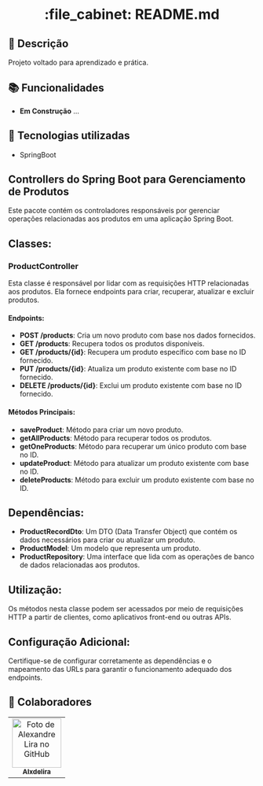 <h1 align="center">:file_cabinet: README.md</h1>

## :memo: Descrição
Projeto voltado para aprendizado e prática.

## :books: Funcionalidades
- **Em Construção** ...

## :wrench: Tecnologias utilizadas
- SpringBoot

## Controllers do Spring Boot para Gerenciamento de Produtos

Este pacote contém os controladores responsáveis por gerenciar operações relacionadas aos produtos em uma aplicação Spring Boot.

## Classes:

### ProductController

Esta classe é responsável por lidar com as requisições HTTP relacionadas aos produtos. Ela fornece endpoints para criar, recuperar, atualizar e excluir produtos.

#### Endpoints:

- **POST /products**: Cria um novo produto com base nos dados fornecidos.
- **GET /products**: Recupera todos os produtos disponíveis.
- **GET /products/{id}**: Recupera um produto específico com base no ID fornecido.
- **PUT /products/{id}**: Atualiza um produto existente com base no ID fornecido.
- **DELETE /products/{id}**: Exclui um produto existente com base no ID fornecido.

#### Métodos Principais:

- **saveProduct**: Método para criar um novo produto.
- **getAllProducts**: Método para recuperar todos os produtos.
- **getOneProducts**: Método para recuperar um único produto com base no ID.
- **updateProduct**: Método para atualizar um produto existente com base no ID.
- **deleteProducts**: Método para excluir um produto existente com base no ID.

## Dependências:

- **ProductRecordDto**: Um DTO (Data Transfer Object) que contém os dados necessários para criar ou atualizar um produto.
- **ProductModel**: Um modelo que representa um produto.
- **ProductRepository**: Uma interface que lida com as operações de banco de dados relacionadas aos produtos.

## Utilização:

Os métodos nesta classe podem ser acessados por meio de requisições HTTP a partir de clientes, como aplicativos front-end ou outras APIs.

## Configuração Adicional:

Certifique-se de configurar corretamente as dependências e o mapeamento das URLs para garantir o funcionamento adequado dos endpoints.

## :handshake: Colaboradores
<table>
  <tr>
    <td align="center">
      <a href="http://github.com/Alxdelira">
        <img src="https://avataaars.io/?avatarStyle=Circle&topType=ShortHairTheCaesarSidePart&accessoriesType=Prescription02&hairColor=Black&facialHairType=BeardLight&facialHairColor=Black&clotheType=Hoodie&clotheColor=Black&eyeType=Happy&eyebrowType=UpDown&mouthType=Smile&skinColor=Brown" width="100px;" alt="Foto de Alexandre Lira no GitHub"/><br>
        <sub>
          <b>Alxdelira</b>
        </sub>
      </a>
    </td>
  </tr>
</table>
